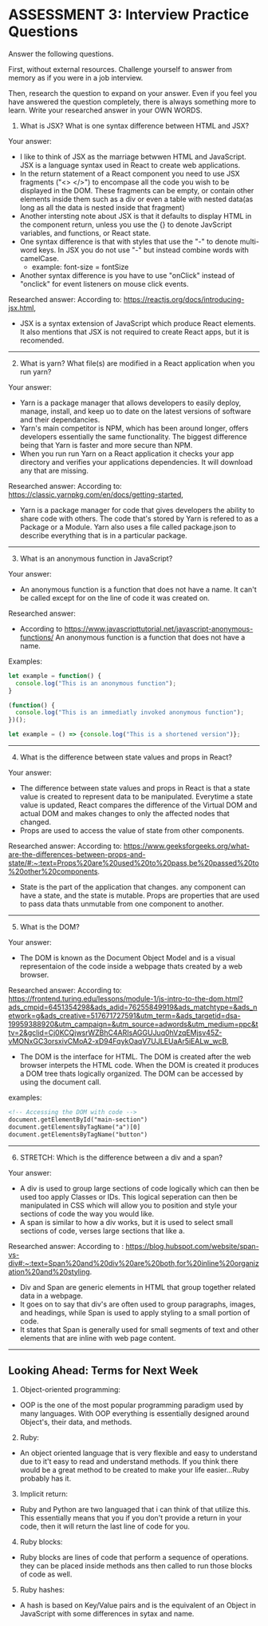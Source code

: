 # ASSESSMENT 3: Interview Practice Questions

Answer the following questions.

First, without external resources. Challenge yourself to answer from memory as 
if you were in a job interview.

Then, research the question to expand on your answer. Even if you feel you have 
answered the question completely, there is always something more to learn. Write 
your researched answer in your OWN WORDS.

1. What is JSX? What is one syntax difference between HTML and JSX?

Your answer:
* I like to think of JSX as the marriage betwwen HTML and JavaScript. JSX is 
 a language syntax used in React to create web applications.
 * In the return statement of a React component you need to use JSX fragments 
 ("<> </>") to encompase all the code you wish to be displayed in the DOM. These
 fragments can be empty, or contain other elements inside them such as a div or 
 even a table with nested data(as long as all the data is nested inside that 
 fragment)
 * Another intersting note about JSX is that it defaults to display HTML in the 
component return, unless you use the {} to denote JavScript variables, and 
functions, or React state.
* One syntax difference is that with styles that use the "-" to denote 
multi-word keys. In JSX you do not use "-" but instead combine words with 
camelCase. 
  * example: font-size = fontSize
* Another syntax difference is you have to use "onClick" instead of "onclick" 
for event listeners on mouse click events.

Researched answer:
According to: https://reactjs.org/docs/introducing-jsx.html,
* JSX is a syntax extension of JavaScript which produce React elements. It also 
mentions that JSX is not required to create React apps, but it is recomended.

---
<!-- ----------------------------------------------------------------------- -->
2. What is yarn? What file(s) are modified in a React application when you run 
yarn?

Your answer:
* Yarn is a package manager that allows developers to easily deploy, manage, 
install, and keep uo to date on the latest versions of software and their 
dependancies.
* Yarn's main competitor is NPM, which has been around longer, offers developers 
essentially the same functionality. The biggest difference being that Yarn is 
faster and more secure than NPM. 
* When you run run Yarn on a React application it checks your app directory and 
verifies your applications dependencies. It will download any that are missing. 

Researched answer:
According to: https://classic.yarnpkg.com/en/docs/getting-started,
* Yarn is a package manager for code that gives developers the ability to share 
code with others. The code that's stored by Yarn is refered to as a Package or a
Module. Yarn also uses a file called package.json to describe everything that is 
in a particular package.

---
<!-- ----------------------------------------------------------------------- -->
3. What is an anonymous function in JavaScript?

Your answer:
* An anonymous function is a function that does not have a name. It can't be 
called except for on the line of code it was created on. 

Researched answer:
* According to https://www.javascripttutorial.net/javascript-anonymous-functions/
An anonymous function is a function that does not have a name.

Examples:
```javascript
let example = function() {
  console.log("This is an anonymous function");
}
```
```javascript
(function() {
  console.log("This is an immediatly invoked anonymous function");
})();
```
```javascript
let example = () => {console.log("This is a shortened version")};
```
---
<!-- ----------------------------------------------------------------------- -->
4. What is the difference between state values and props in React?

Your answer:
* The difference between state values and props in React is that a state value 
is created to represent data to be manipulated. Everytime a state value is 
updated, React compares the difference of the Virtual DOM and actual DOM and 
makes changes to only the affected nodes that changed. 
* Props are used to access the value of state from other components. 

Researched answer:
According to: https://www.geeksforgeeks.org/what-are-the-differences-between-props-and-state/#:~:text=Props%20are%20used%20to%20pass,be%20passed%20to%20other%20components.
* State is the part of the application that changes. any component can have a 
state, and the state is mutable.
Props are properties that are used to pass data thats unmutable from one 
component to another.  
---
<!-- ----------------------------------------------------------------------- -->
5. What is the DOM?

Your answer: 
* The DOM is known as the Document Object Model and is a visual 
representaion of the code inside a webpage thats created by a web browser.

Researched answer:
According to: https://frontend.turing.edu/lessons/module-1/js-intro-to-the-dom.html?ads_cmpid=6451354298&ads_adid=76255849919&ads_matchtype=&ads_network=g&ads_creative=517671727591&utm_term=&ads_targetid=dsa-19959388920&utm_campaign=&utm_source=adwords&utm_medium=ppc&ttv=2&gclid=Cj0KCQjwsrWZBhC4ARIsAGGUJuq0hVzqEMjsv45Z-vMONxGC3orsxivCMoA2-xD94FqykOaqV7UJLEUaAr5iEALw_wcB,
* The DOM is the interface for HTML. The DOM is created after the web browser 
interpets the HTML code. When the DOM is created it produces a DOM tree thats 
logically organized. The DOM can be accessed by using the document call.

examples:
```html
<!-- Accessing the DOM with code -->
document.getElementById("main-section")
document.getElementsByTagName("a")[0]
document.getElementsByTagName("button")
```
---
<!-- ----------------------------------------------------------------------- -->
6. STRETCH: Which is the difference between a div and a span?

Your answer:
* A div is used to group large sections of code logically which can then be used 
too apply Classes or IDs. This logical seperation can then be manipulated in CSS
which will allow you to position and style your sections of code the way you 
would like.
* A span is similar to how a div works, but it is used to select small sections 
of code, verses large sections that like a.

Researched answer:
According to : https://blog.hubspot.com/website/span-vs-div#:~:text=Span%20and%20div%20are%20both,for%20inline%20organization%20and%20styling.
* Div and Span are generic elements in HTML that group together related data in 
a webpage. 
* It goes on to say that div's are often used to group paragraphs, 
images, and headings, while Span is used to apply styling to a small portion of
code. 
* It states that Span is generally used for small segments of text and other
elements that are inline with web page content.
---
<!-- ----------------------------------------------------------------------- -->
## Looking Ahead: Terms for Next Week

1. Object-oriented programming: 
* OOP is the one of the most popular programming 
  paradigm used by many languages. With OOP everything is essentially designed 
  around Object's, their data, and methods.
  
2. Ruby: 
* An object oriented language that is very flexible and easy to 
understand due to it't easy to read and understand methods. If you think there
would be a great method to be created to make your life easier...Ruby probably
has it.

3. Implicit return: 
* Ruby and Python are two languaged that i can think of that 
utilize this. This essentially means that you if you don't provide a return
in your code, then it will return the last line of code for you.

4. Ruby blocks: 
* Ruby blocks are lines of code that perform a sequence of
operations. they can be placed inside methods ans then called to run those 
blocks of code as well.  

5. Ruby hashes: 
* A hash is based on Key/Value pairs and is the equivalent of an 
Object in JavaScript with some differences in sytax and name. 
